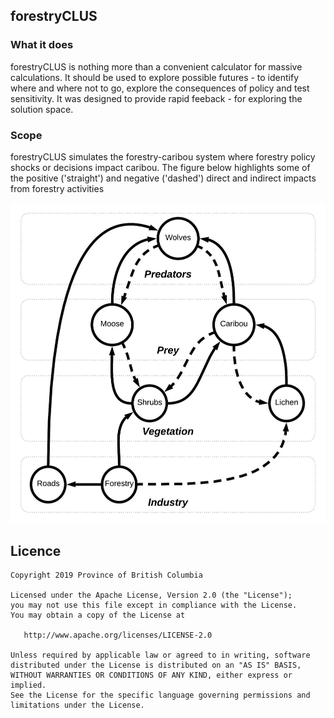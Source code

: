 ## forestryCLUS 

### What it does

forestryCLUS is nothing more than a convenient calculator for massive calculations. 
It should be used to explore possible futures - to identify where and where not to go, explore the consequences of policy and test sensitivity. 
It was designed to provide rapid feeback - for exploring the solution space. 

### Scope


forestryCLUS simulates the forestry-caribou system where forestry policy shocks or decisions impact caribou. The figure below highlights some of the positive ('straight') and negative ('dashed') direct and indirect impacts from forestry activities


![](data/CaribouNetwork.jpeg)<!-- -->


## Licence

    Copyright 2019 Province of British Columbia

    Licensed under the Apache License, Version 2.0 (the "License");
    you may not use this file except in compliance with the License.
    You may obtain a copy of the License at

       http://www.apache.org/licenses/LICENSE-2.0

    Unless required by applicable law or agreed to in writing, software
    distributed under the License is distributed on an "AS IS" BASIS,
    WITHOUT WARRANTIES OR CONDITIONS OF ANY KIND, either express or implied.
    See the License for the specific language governing permissions and
    limitations under the License.